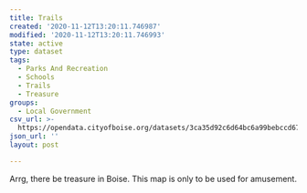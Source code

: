 ```yaml
---
title: Trails
created: '2020-11-12T13:20:11.746987'
modified: '2020-11-12T13:20:11.746993'
state: active
type: dataset
tags:
  - Parks And Recreation
  - Schools
  - Trails
  - Treasure
groups:
  - Local Government
csv_url: >-
  https://opendata.cityofboise.org/datasets/3ca35d92c6d64bc6a99bebccd675a05c_4.csv?outSR=%7B%22latestWkid%22%3A3857%2C%22wkid%22%3A102100%7D
json_url: ''
layout: post

---
```

Arrg, there be treasure in Boise. This map is only to be used for amusement.

